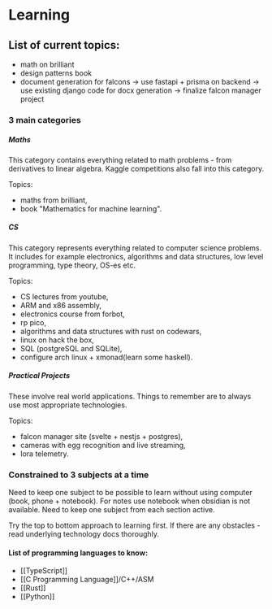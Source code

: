 # Learning

## List of current topics:
- math on brilliant
- design patterns book
- document generation for falcons -> use fastapi + prisma on backend -> use existing django code for docx generation -> finalize falcon manager project

### 3 main categories

##### Maths

This category contains everything related to math problems - from derivatives to linear algebra. Kaggle competitions also fall into this category.

Topics:
- maths from brilliant,
- book "Mathematics for machine learning".

##### CS

This category represents everything related to computer science problems. It includes for example electronics, algorithms and data structures, low level programming, type theory, OS-es etc.

Topics:
- CS lectures from youtube,
- ARM and x86 assembly,
- electronics course from forbot,
- rp pico,
- algorithms and data structures with rust on codewars,
- linux on hack the box,
- SQL (postgreSQL and SQLite),
- configure arch linux + xmonad(learn some haskell).

##### Practical Projects

These involve real world applications. Things to remember are to always use most appropriate technologies.

Topics:
- falcon manager site (svelte + nestjs + postgres),
- cameras with egg recognition and live streaming,
- lora telemetry.

### Constrained to 3 subjects at a time

Need to keep one subject to be possible to learn without using computer (book, phone + notebook). For notes use notebook when obsidian is not available. Need to keep one subject from each section active.

Try the top to bottom approach to learning first. If there are any obstacles - read underlying technology docs thoroughly.

#### List of programming languages to know:
- [[TypeScript]]
- [[C Programming Language]]/C++/ASM
- [[Rust]]
- [[Python]]